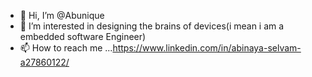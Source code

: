 - 👋 Hi, I’m @Abunique
- 👀 I’m interested in designing the brains of devices(i mean i am a embedded software Engineer)
- 📫 How to reach me ...https://www.linkedin.com/in/abinaya-selvam-a27860122/

<!---
Abunique/Abunique is a ✨ special ✨ repository because its `README.md` (this file) appears on your GitHub profile.
You can click the Preview link to take a look at your changes.
--->
